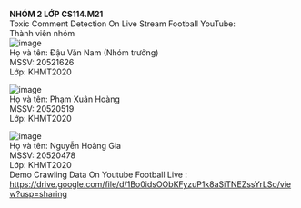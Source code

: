 **NHÓM 2 LỚP CS114.M21** <br>
Toxic Comment Detection On Live Stream Football YouTube: 
<br>Thành viên nhóm <br> 
![image](https://user-images.githubusercontent.com/77335278/161459897-342efe01-4d1f-41e4-990d-212558f61c46.png) <br>
Họ và tên: Đậu Văn Nam (Nhóm trưởng) <br>
MSSV: 20521626 <br>
Lớp: KHMT2020 <br>

![image](https://user-images.githubusercontent.com/77335278/161459925-8278b0da-e511-4b53-85f3-1b166ba074f7.png) <br>
Họ và tên: Phạm Xuân Hoàng <br>
MSSV: 20520519 <br>
Lớp: KHMT2020 <br>

![image](https://user-images.githubusercontent.com/77335278/161459868-836c8403-9711-4a35-acaa-6bf49be5b5f2.png) <br>
Họ và tên: Nguyễn Hoàng Gia <br>
MSSV: 20520478 <br>
Lớp: KHMT2020 <br>
Demo Crawling Data On Youtube Football Live : https://drive.google.com/file/d/1Bo0idsOObKFyzuP1k8aSiTNEZssYrLSo/view?usp=sharing
